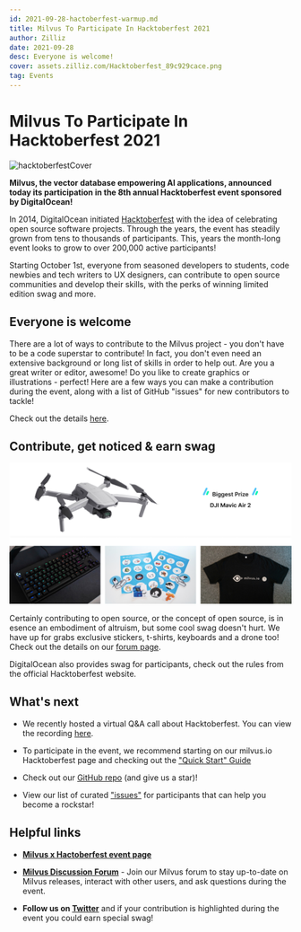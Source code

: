 ```yaml
---
id: 2021-09-28-hactoberfest-warmup.md
title: Milvus To Participate In Hacktoberfest 2021
author: Zilliz
date: 2021-09-28
desc: Everyone is welcome!
cover: assets.zilliz.com/Hacktoberfest_89c929cace.png
tag: Events
---
```


# Milvus To Participate In Hacktoberfest 2021

![hacktoberfestCover](https://assets.zilliz.com/Hacktoberfest_89c929cace.png "Cover image.")

**Milvus, the vector database empowering AI applications, announced today its participation in the 8th annual Hacktoberfest event sponsored by DigitalOcean!**

In 2014, DigitalOcean initiated [Hacktoberfest](https://hacktoberfest.digitalocean.com/) with the idea of celebrating open source software projects. Through the years, the event has steadily grown from tens to thousands of participants.  This, years the month-long event looks to grow to over 200,000 active participants!  

Starting October 1st, everyone from seasoned developers to students, code newbies and tech writers to UX designers, can contribute to open source communities and develop their skills, with the perks of winning limited edition swag and more.

## Everyone is welcome

There are a lot of ways to contribute to the Milvus project - you don't have to be a code superstar to contribute! In fact, you don't even need an extensive background or long list of skills in order to help out. Are you a great writer or editor, awesome!  Do you like to create graphics or illustrations -  perfect!  Here are a few ways you can make a contribution during the event, along with a list of GitHub "issues" for new contributors to tackle!

Check out the details [here](https://discuss.milvus.io/t/join-hacktoberfest-2021-with-us/72#how-to-participate-1).

## Contribute, get noticed & earn swag

![swag](../assets/swag.jpeg "Milvus swags.")

Certainly contributing to open source, or the concept of open source, is in esence an embodiment of altruism, but some cool swag doesn't hurt. We have up for grabs exclusive stickers, t-shirts, keyboards and a drone too! Check out the details on our [forum page](https://discuss.milvus.io/t/join-hacktoberfest-2021-with-us/72#prizes-8).

DigitalOcean also provides swag for participants, check out the rules from the official Hacktoberfest website.

## What's next

* We recently hosted a virtual Q&A call about Hacktoberfest.  You can view the recording [here](https://www.youtube.com/watch?v=cHjSTEHoiF8).

* To participate in the event, we recommend starting on our milvus.io Hacktoberfest page and checking out the ["Quick Start" Guide]( https://milvus.io/hacktoberfest-2021)
* Check out our [GitHub repo]( https://github.com/milvus-io) (and give us a star)!
* View our list of curated ["issues"](https://github.com/milvus-io/milvus/issues?q=is%3Aopen+is%3Aissue+label%3AHacktoberfest) for participants that can help you become a rockstar!

## Helpful links

* [**Milvus x Hactoberfest event page**](https://hacktoberfest.com/)

* [**Milvus Discussion Forum**](https://discuss.milvus.io/c/hacktoberfest/9) - Join our Milvus forum to stay up-to-date on Milvus releases, interact with other users, and ask questions during the event.

* **Follow us on [Twitter](https://twitter.com/milvusio)** and if your contribution is highlighted during the event you could earn special swag!
